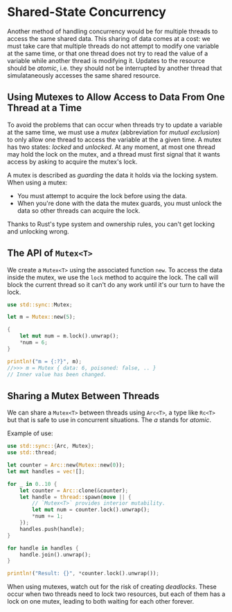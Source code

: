 # Shared-State Concurrency

Another method of handling concurrency would be for multiple threads to access
the same shared data. This sharing of data comes at a cost: we must take care
that multiple threads do not attempt to modify one variable at the same time,
or that one thread does not try to read the value of a variable while another
thread is modifying it. Updates to the resource should be *atomic*, i.e. they
should not be interrupted by another thread that simulataneously accesses the
same shared resource.

## Using Mutexes to Allow Access to Data From One Thread at a Time

To avoid the problems that can occur when threads try to update a variable at
the same time, we must use a *mutex* (abbreviation for *mutual exclusion*) to
only allow one thread to access the variable at the a given time. A mutex has
two states: *locked* and *unlocked*. At any moment, at most one thread may hold
the lock on the mutex, and a thread must first signal that it wants access by
asking to acquire the mutex's lock.

A mutex is described as *guarding* the data it holds via the locking system.
When using a mutex:

*   You must attempt to acquire the lock before using the data.
*   When you're done with the data the mutex guards, you must unlock the data
    so other threads can acquire the lock.

Thanks to Rust's type system and ownership rules, you can't get locking and
unlocking wrong.

## The API of `Mutex<T>`

We create a `Mutex<T>` using the associated function `new`. To access the data
inside the mutex, we use the `lock` method to acquire the lock. The call will
block the current thread so it can't do any work until it's our turn to have the
lock.

```rust
use std::sync::Mutex;

let m = Mutex::new(5);

{
    let mut num = m.lock().unwrap();
    *num = 6;
}

println!("m = {:?}", m);
//>>> m = Mutex { data: 6, poisoned: false, .. }
// Inner value has been changed.
```

## Sharing a Mutex Between Threads

We can share a `Mutex<T>` between threads using `Arc<T>`, a type like `Rc<T>`
but that is safe to use in concurrent situations. The *a* stands for *atomic*.

Example of use:

```rust
use std::sync::{Arc, Mutex};
use std::thread;

let counter = Arc::new(Mutex::new(0));
let mut handles = vec![];

for _ in 0..10 {
    let counter = Arc::clone(&counter);
    let handle = thread::spawn(move || {
        // `Mutex<T>` provides interior mutability.
        let mut num = counter.lock().unwrap();
        *num += 1;
    });
    handles.push(handle);
}

for handle in handles {
    handle.join().unwrap();
}

println!("Result: {}", *counter.lock().unwrap());
```

When using mutexes, watch out for the risk of creating *deadlocks*. These occur
when two threads need to lock two resources, but each of them has a lock on one
mutex, leading to both waiting for each other forever.